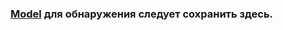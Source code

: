 ### [Model](https://drive.google.com/drive/folders/1l8bPsFpwsOTzPfXTdZvrvziG5iJkaxIP?usp=sharing) для обнаружения следует сохранить здесь.
